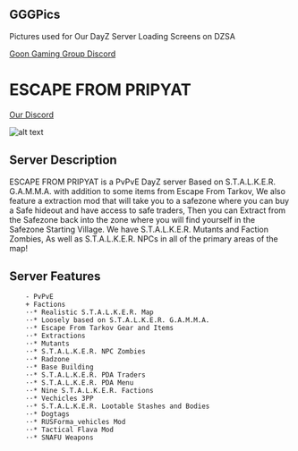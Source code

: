 ## GGGPics

Pictures used for Our DayZ Server Loading Screens on DZSA

[Goon Gaming Group Discord](https://discord.gg/goongaminggroup "GGG Discord")


# ESCAPE FROM PRIPYAT

[Our Discord](https://discord.gg/goongaminggroup "GGG Discord")

![alt text](https://github.com/BehrTheDon/GGGPics/blob/main/EscapeFromPripyatLoadingScreen.png?raw=true "Loading Screen")

## Server Description

ESCAPE FROM PRIPYAT is a PvPvE DayZ server Based on S.T.A.L.K.E.R. G.A.M.M.A. with addition to some items from Escape From Tarkov, We also feature a extraction mod that will take you to a safezone where you can buy a Safe hideout and have access to safe traders, Then you can Extract from the Safezone back into the zone where you will find yourself in the Safezone Starting Village. We have S.T.A.L.K.E.R. Mutants and Faction Zombies, As well as S.T.A.L.K.E.R. NPCs in all of the primary areas of the map!


## Server Features

        - PvPvE
        + Factions
        ⋅⋅* Realistic S.T.A.L.K.E.R. Map
        ⋅⋅* Loosely based on S.T.A.L.K.E.R. G.A.M.M.A.
        ⋅⋅* Escape From Tarkov Gear and Items
        ⋅⋅* Extractions
        ⋅⋅* Mutants
        ⋅⋅* S.T.A.L.K.E.R. NPC Zombies
        ⋅⋅* Radzone
        ⋅⋅* Base Building
        ⋅⋅* S.T.A.L.K.E.R. PDA Traders
        ⋅⋅* S.T.A.L.K.E.R. PDA Menu
        ⋅⋅* Nine S.T.A.L.K.E.R. Factions
        ⋅⋅* Vechicles 3PP
        ⋅⋅* S.T.A.L.K.E.R. Lootable Stashes and Bodies
        ⋅⋅* Dogtags
        ⋅⋅* RUSForma_vehicles Mod
        ⋅⋅* Tactical Flava Mod
        ⋅⋅* SNAFU Weapons
